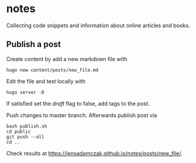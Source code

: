 # notes

Collecting code snippets and information about online articles and books.

## Publish a post

Create content by add a new markdown file with

```
hugo new content/posts/new_file.md
```

Edit the file and test locally with

```
hugo server -D
```

If satisfied set the *draft* flag to false, add tags to the post.

Push changes to master branch. Afterwards publish post via

```
bash publish.sh
cd public
git push --all
cd ..
``` 

Check results at https://jensadamczak.github.io/notes/posts/new_file/.

